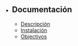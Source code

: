 - ## Documentación
    - [Descripción](/{{route}}/{{version}}/description)
    - [Instalación](/{{route}}/{{version}}/installation)
    - [Objectivos](/{{route}}/{{version}}/objectives)
